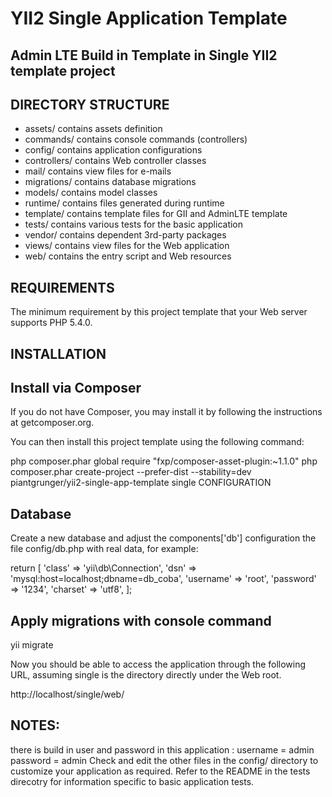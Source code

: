 YII2 Single Application Template 
=================================
Admin LTE Build in Template in Single YII2 template project
--------------------------------------------------------------


DIRECTORY STRUCTURE
---------------------

-  assets/             contains assets definition
-  commands/           contains console commands (controllers)
-  config/             contains application configurations
-  controllers/        contains Web controller classes
-  mail/               contains view files for e-mails
-  migrations/         contains database migrations
-  models/             contains model classes
-  runtime/            contains files generated during runtime
-  template/           contains  template files for GII and AdminLTE template
-  tests/              contains various tests for the basic application
-  vendor/             contains dependent 3rd-party packages
-  views/              contains view files for the Web application
-  web/                contains the entry script and Web resources

REQUIREMENTS
------------
The minimum requirement by this project template that your Web server supports PHP 5.4.0.

INSTALLATION
---------------


Install via Composer
--------------------

If you do not have Composer, you may install it by following the instructions at getcomposer.org.

You can then install this project template using the following command:

php composer.phar global require "fxp/composer-asset-plugin:~1.1.0"
php composer.phar create-project --prefer-dist --stability=dev piantgrunger/yii2-single-app-template single
CONFIGURATION

Database
--------

Create a new database and adjust the components['db'] configuration the file config/db.php with real data, for example:

return [
    'class' => 'yii\db\Connection',
    'dsn' => 'mysql:host=localhost;dbname=db_coba',
    'username' => 'root',
    'password' => '1234',
    'charset' => 'utf8',
];

Apply migrations with console command
---------------------------------------

yii migrate

Now you should be able to access the application through the following URL, assuming single is the directory directly under the Web root.

http://localhost/single/web/


NOTES:
------

 there is build in user and password in this application : username = admin password = admin
Check and edit the other files in the config/ directory to customize your application as required.
Refer to the README in the tests direcotry for information specific to basic application tests.


